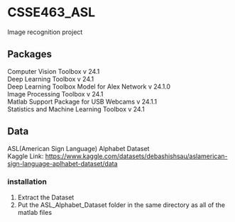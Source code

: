 # CSSE463_ASL
Image recognition project


## Packages
Computer Vision Toolbox v 24.1 <br>
Deep Learning Toolbox v 24.1 <br>
Deep Learning Toolbox Model for Alex Network v 24.1.0 <br>
Image Processing Toolbox v 24.1 <br>
Matlab Support Package for USB Webcams v 24.1.1 <br>
Statistics and Machine Learning Toolbox v 24.1 <br>

## Data
ASL(American Sign Language) Alphabet Dataset<br>
Kaggle Link: https://www.kaggle.com/datasets/debashishsau/aslamerican-sign-language-aplhabet-dataset/data

### installation
<ol>
  <li>Extract the Dataset</li>
  <li>Put the ASL_Alphabet_Dataset folder in the same directory as all of the matlab files</li>
</ol>
